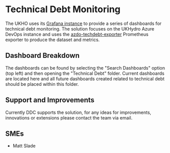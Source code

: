 # Technical Debt Monitoring

The UKHO uses its [Grafana instance](https://grafana.mgmt.local/?orgId=1) to provide a series of dashboards for technical debt monitoring. The solution focuses on the UKHydro Azure DevOps instance and uses the [azdo-techdebt-exporter](https://github.com/UKHO/azdo-techdebt-exporter) Prometheus exporter to produce the dataset and metrics.

## Dashboard Breakdown

The dashboards can be found by selecting the "Search Dashboards" option (top left) and then opening the "Technical Debt" folder. Current dashboards are located here and all future dashboards created related to technical debt should be placed within this folder.

## Support and Improvements

Currently DDC supports the solution, for any ideas for improvements, innovations or extensions please contact the team via email.

## SMEs

* Matt Slade
